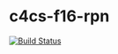 # c4cs-f16-rpn
[![Build Status][BS img]][Build Status]

[Build Status]: https://travis-ci.org/sarahchristinec/c4cs-f16-rpn
[BS img]: https://travis-ci.org/sarahchristinec/c4cs-f16-rpn.png
